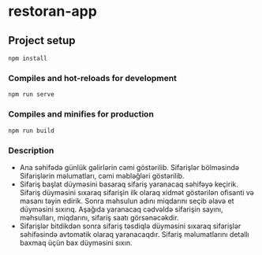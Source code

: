 # restoran-app

## Project setup
```
npm install
```

### Compiles and hot-reloads for development
```
npm run serve
```

### Compiles and minifies for production
```
npm run build
```
### Description
- Ana səhifədə günlük gəlirlərin cəmi göstərilib. Sifarişlər bölməsində Sifarişlərin məlumatları, cəmi məbləğləri göstərilib. 
- Sifariş başlat düyməsini basaraq sifariş yaranacaq səhifəyə keçirik. Sifariş düyməsini sıxaraq sifarişin ilk olaraq xidmət göstərilən ofisanti və masanı təyin edirik. Sonra məhsulun adını miqdarını seçib əlavə et düyməsini sıxırıq. Aşağıda yaranacaq cədvəldə sifarişin sayını, məhsulları, miqdarını, sifariş saatı görsənəcəkdir.
- Sifarişlər bitdikdən sonra sifariş təsdiqlə düyməsini sıxaraq sifarişlər səhifəsində avtomatik olaraq yaranacaqdır. Sifariş məlumatlarını detallı baxmaq üçün bax düyməsini sıxın. 
